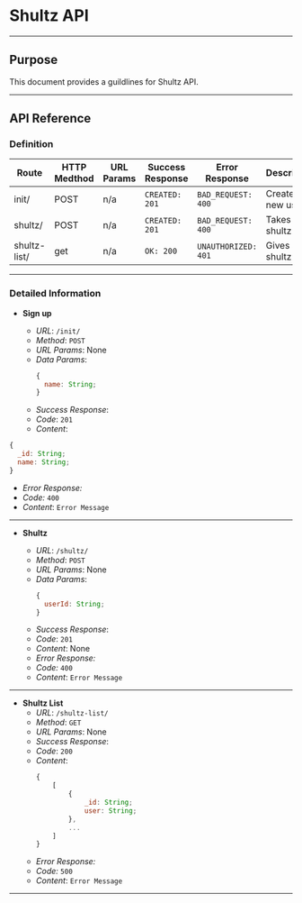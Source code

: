 # Shultz API

---

## Purpose

This document provides a guildlines for Shultz API.

---

## API Reference

### Definition

| Route        | HTTP Medthod | URL Params | Success Response | Error Response      | Description         |
| ------------ | ------------ | ---------- | ---------------- | ------------------- | ------------------- |
| init/        | POST         | n/a        | `CREATED: 201`   | `BAD_REQUEST: 400`  | Creates a new user  |
| shultz/      | POST         | n/a        | `CREATED: 201`   | `BAD_REQUEST: 400`  | Takes a shultz      |
| shultz-list/ | get          | n/a        | `OK: 200`        | `UNAUTHORIZED: 401` | Gives a shultz list |

---

### Detailed Information

* **Sign up**

  * _URL_: `/init/`
  * _Method_: `POST`
  * _URL Params_: None
  * _Data Params_:
    ```javascript
    {
      name: String;
    }
    ```
  * _Success Response_:
  * _Code_: `201`
  * _Content_:

```javascript
{
  _id: String;
  name: String;
}
```

* _Error Response:_
* _Code:_ `400`
* _Content_: `Error Message`

---

* **Shultz**

  * _URL_: `/shultz/`
  * _Method_: `POST`
  * _URL Params_: None
  * _Data Params_:
    ```javascript
    {
      userId: String;
    }
    ```
  * _Success Response_:
  * _Code_: `201`
  * _Content_: None
  * _Error Response:_
  * _Code:_ `400`
  * _Content_: `Error Message`

---

* **Shultz List**
  * _URL_: `/shultz-list/`
  * _Method_: `GET`
  * _URL Params_: None
  * _Success Response_:
  * _Code_: `200`
  * _Content_:
    ```javascript
    {
        [
            {
                _id: String;
                user: String;
            },
            ...
        ]
    }
    ```
  * _Error Response:_
  * _Code:_ `500`
  * _Content_: `Error Message`

---
